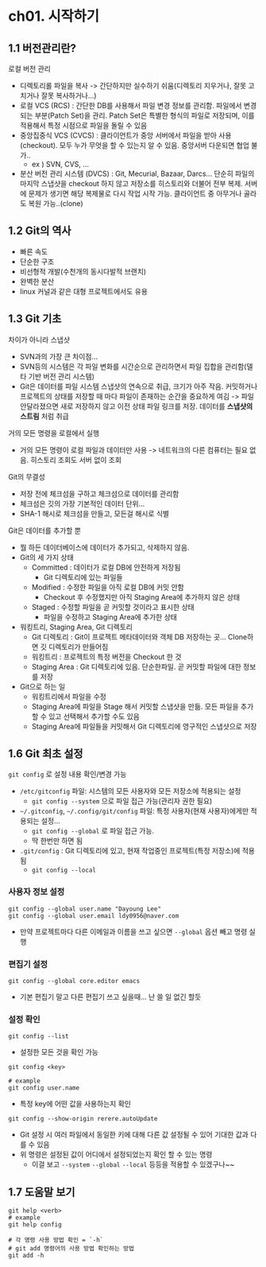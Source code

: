 # ch01. 시작하기
## 1.1 버전관리란?

로컬 버전 관리
* 디렉토리롤 파일을 복사 -> 간단하지만 실수하기 쉬움(디렉토리 지우거나, 잘못 고치거나 잘못 복사하거나...)
* 로컬 VCS (RCS) : 간단한 DB를 사용해서 파일 변경 정보를 관리함. 파일에서 변경되는 부분(Patch Set)을 관리. Patch Set은 특별한 형식의 파일로 저장되며, 이를 적용해서 특정 시점으로 파일을 돌릴 수 있음
* 중앙집중식 VCS (CVCS) : 클라이언트가 중앙 서버에서 파일을 받아 사용(checkout). 모두 누가 무엇을 할 수 있는지 알 수 있음. 중앙서버 다운되면 협업 불가..
  * ex ) SVN, CVS, ...
* 분산 버전 관리 시스템 (DVCS) : Git, Mecurial, Bazaar, Darcs... 단순히 파일의 마지막 스냅샷을 checkout 하지 않고 저장소를 히스토리와 더불어 전부 복제. 서버에 문제가 생기면 해당 복제물로 다시 작업 시작 가능. 클라이언트 중 아무거나 골라도 복원 가능..(clone)

## 1.2 Git의 역사
* 빠른 속도
* 단순한 구조
* 비선형적 개발(수천개의 동시다발적 브랜치)
* 완벽한 분산
* linux 커널과 같은 대형 프로젝트에서도 유용

## 1.3 Git 기초
차이가 아니라 스냅샷
* SVN과의 가장 큰 차이점...
* SVN등의 시스템은 각 파일 변화를 시간순으로 관리하면서 파일 집합을 관리함(델타 기반 버전 관리 시스템)
* Git은 데이터를 파일 시스템 스냅샷의 연속으로 취급, 크기가 아주 작음. 커밋하거나 프로젝트의 상태를 저장할 때 마다 파일이 존재하는 순간을 중요하게 여김 -> 파일 안달라졌으면 새로 저장하지 않고 이전 상태 파일 링크를 저장. 데이터를 **스냅샷의 스트림** 처럼 취급

거의 모든 명령을 로컬에서 실행
* 거의 모든 명령이 로컬 파일과 데이터만 사용 -> 네트워크의 다른 컴퓨터는 필요 없음. 히스토리 조회도 서버 없이 조회

Git의 무결성
* 저장 전에 체크섬을 구하고 체크섬으로 데이터를 관리함
* 체크섬은 깃의 가장 기본적인 데이터 단위...
* SHA-1 해시로 체크섬을 만들고, 모든걸 해시로 식별

Git은 데이터를 추가할 뿐
* 뭘 하든 데이터베이스에 데이터가 추가되고, 삭제하지 않음.
* Git의 세 가지 상태
  * Committed : 데이터가 로컬 DB에 안전하게 저장됨
    * Git 디렉토리에 있는 파일들
  * Modified : 수정한 파일을 아직 로컬 DB에 커밋 안함
    * Checkout 후 수정했지만 아직 Staging Area에 추가하지 않은 상태
  * Staged : 수정할 파일을 곧 커밋할 것이라고 표시한 상태
    * 파일을 수정하고 Staging Area에 추가한 상태
* 워킹트리, Staging Area, Git 디렉토리
  * Git 디렉토리 : Git이 프로젝트 메타데이터와 객체 DB 저장하는 곳... Clone하면 깃 디렉토리가 만들어짐
  * 워킹트리 : 프로젝트의 특정 버전을 Checkout 한 것
  * Staging Area : Git 디렉토리에 있음. 단순한파일. 곧 커밋할 파일에 대한 정보를 저장
* Git으로 하는 일
  * 워킹트리에서 파일을 수정
  * Staging Area에 파일을 Stage 해서 커밋할 스냅샷을 만듦. 모든 파일을 추가할 수 있고 선택해서 추가할 수도 있음
  * Staging Area에 파일들을 커밋해서 Git 디렉토리에 영구적인 스냅샷으로 저장

## 1.6 Git 최초 설정
`git config` 로 설정 내용 확인/변경 가능
* `/etc/gitconfig` 파일: 시스템의 모든 사용자와 모든 저장소에 적용되는 설정
  * `git config --system` 으로 파일 접근 가능(관리자 권한 필요)
* `~/.gitconfig`, `~/.config/git/config` 파일: 특정 사용자(현재 사용자)에게만 적용되는 설정...
  * `git config --global` 로 파일 접근 가능.
  * 딱 한번만 하면 됨
* `.git/config` : Git 디렉토리에 있고, 현재 작업중인 프로젝트(특정 저장소)에 적용됨
  * `git config --local`

### 사용자 정보 설정
```shell
git config --global user.name "Dayoung Lee"
git config --global user.email ldy0956@naver.com
```
* 만약 프로젝트마다 다른 이메일과 이름을 쓰고 싶으면 `--global` 옵션 빼고 명령 실행

### 편집기 설정
```shell
git config --global core.editor emacs
```
* 기본 편집기 말고 다른 편집기 쓰고 싶을때... 난 쓸 일 없긴 할듯

### 설정 확인
```shell
git config --list
```
* 설정한 모든 것을 확인 가능

```shell
git config <key>

# example
git config user.name
```
* 특정 key에 어떤 값을 사용하는지 확인

```shell
git config --show-origin rerere.autoUpdate
```
* Git 설정 시 여러 파일에서 동일한 키에 대해 다른 값 설정될 수 있어 기대한 값과 다를 수 있음
* 위 명령은 설정된 값이 어디에서 설정되었는지 확인 할 수 있는 명령
  * 이걸 보고 `--system` `--global` `--local` 등등을 적용할 수 있겠구나~~

## 1.7 도움말 보기
```shell
git help <verb>
# example
git help config

# 각 명령 사용 방법 확인 = `-h`
# git add 명령어의 사용 방법 확인하는 방법
git add -h
```
